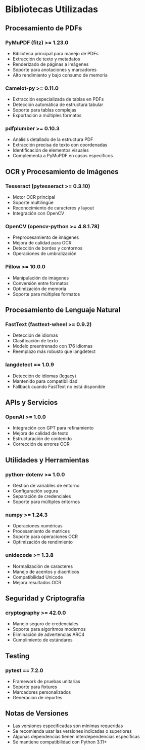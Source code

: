 # Bibliotecas Utilizadas

## Procesamiento de PDFs
### PyMuPDF (fitz) >= 1.23.0
- Biblioteca principal para manejo de PDFs
- Extracción de texto y metadatos
- Renderizado de páginas a imágenes
- Soporte para anotaciones y marcadores
- Alto rendimiento y bajo consumo de memoria

### Camelot-py >= 0.11.0
- Extracción especializada de tablas en PDFs
- Detección automática de estructura tabular
- Soporte para tablas complejas
- Exportación a múltiples formatos

### pdfplumber >= 0.10.3
- Análisis detallado de la estructura PDF
- Extracción precisa de texto con coordenadas
- Identificación de elementos visuales
- Complementa a PyMuPDF en casos específicos

## OCR y Procesamiento de Imágenes
### Tesseract (pytesseract >= 0.3.10)
- Motor OCR principal
- Soporte multilingüe
- Reconocimiento de caracteres y layout
- Integración con OpenCV

### OpenCV (opencv-python >= 4.8.1.78)
- Preprocesamiento de imágenes
- Mejora de calidad para OCR
- Detección de bordes y contornos
- Operaciones de umbralización

### Pillow >= 10.0.0
- Manipulación de imágenes
- Conversión entre formatos
- Optimización de memoria
- Soporte para múltiples formatos

## Procesamiento de Lenguaje Natural
### FastText (fasttext-wheel >= 0.9.2)
- Detección de idiomas
- Clasificación de texto
- Modelo preentrenado con 176 idiomas
- Reemplazo más robusto que langdetect

### langdetect == 1.0.9
- Detección de idiomas (legacy)
- Mantenido para compatibilidad
- Fallback cuando FastText no está disponible

## APIs y Servicios
### OpenAI >= 1.0.0
- Integración con GPT para refinamiento
- Mejora de calidad de texto
- Estructuración de contenido
- Corrección de errores OCR

## Utilidades y Herramientas
### python-dotenv >= 1.0.0
- Gestión de variables de entorno
- Configuración segura
- Separación de credenciales
- Soporte para múltiples entornos

### numpy >= 1.24.3
- Operaciones numéricas
- Procesamiento de matrices
- Soporte para operaciones OCR
- Optimización de rendimiento

### unidecode >= 1.3.8
- Normalización de caracteres
- Manejo de acentos y diacríticos
- Compatibilidad Unicode
- Mejora resultados OCR

## Seguridad y Criptografía
### cryptography >= 42.0.0
- Manejo seguro de credenciales
- Soporte para algoritmos modernos
- Eliminación de advertencias ARC4
- Cumplimiento de estándares

## Testing
### pytest == 7.2.0
- Framework de pruebas unitarias
- Soporte para fixtures
- Marcadores personalizados
- Generación de reportes

## Notas de Versiones
- Las versiones especificadas son mínimas requeridas
- Se recomienda usar las versiones indicadas o superiores
- Algunas dependencias tienen interdependencias específicas
- Se mantiene compatibilidad con Python 3.11+
